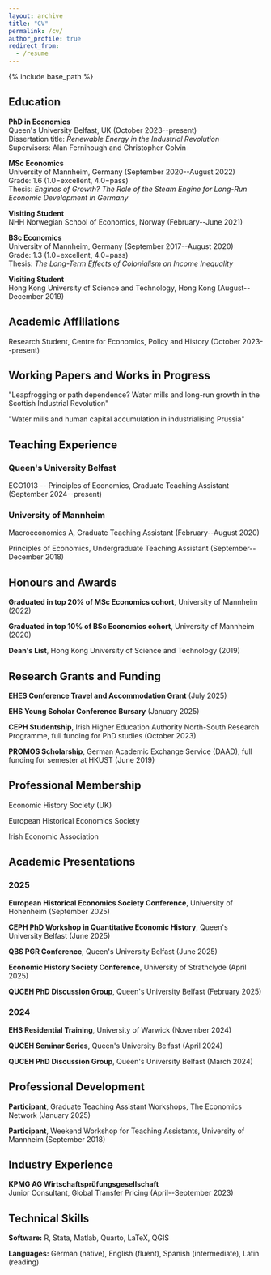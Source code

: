 ```yaml
---
layout: archive
title: "CV"
permalink: /cv/
author_profile: true
redirect_from:
  - /resume
---
```


{% include base_path %}

## Education

**PhD in Economics**  
Queen's University Belfast, UK (October 2023--present)  
Dissertation title: *Renewable Energy in the Industrial Revolution*  
Supervisors: Alan Fernihough and Christopher Colvin

**MSc Economics**  
University of Mannheim, Germany (September 2020--August 2022)  
Grade: 1.6 (1.0=excellent, 4.0=pass)  
Thesis: *Engines of Growth? The Role of the Steam Engine for Long-Run Economic Development in Germany*

**Visiting Student**  
NHH Norwegian School of Economics, Norway (February--June 2021)

**BSc Economics**  
University of Mannheim, Germany (September 2017--August 2020)  
Grade: 1.3 (1.0=excellent, 4.0=pass)  
Thesis: *The Long-Term Effects of Colonialism on Income Inequality*

**Visiting Student**  
Hong Kong University of Science and Technology, Hong Kong (August--December 2019)

## Academic Affiliations

Research Student, Centre for Economics, Policy and History (October 2023--present)

## Working Papers and Works in Progress

"Leapfrogging or path dependence? Water mills and long-run growth in the Scottish Industrial Revolution"

"Water mills and human capital accumulation in industrialising Prussia"

## Teaching Experience

### Queen's University Belfast
ECO1013 -- Principles of Economics, Graduate Teaching Assistant (September 2024--present)

### University of Mannheim
Macroeconomics A, Graduate Teaching Assistant (February--August 2020)

Principles of Economics, Undergraduate Teaching Assistant (September--December 2018)

## Honours and Awards

**Graduated in top 20% of MSc Economics cohort**, University of Mannheim (2022)

**Graduated in top 10% of BSc Economics cohort**, University of Mannheim (2020)

**Dean's List**, Hong Kong University of Science and Technology (2019)

## Research Grants and Funding

**EHES Conference Travel and Accommodation Grant** (July 2025)

**EHS Young Scholar Conference Bursary** (January 2025)

**CEPH Studentship**, Irish Higher Education Authority North-South Research Programme, full funding for PhD studies (October 2023)

**PROMOS Scholarship**, German Academic Exchange Service (DAAD), full funding for semester at HKUST (June 2019)

## Professional Membership

Economic History Society (UK)

European Historical Economics Society

Irish Economic Association

## Academic Presentations

### 2025
**European Historical Economics Society Conference**, University of Hohenheim (September 2025)

**CEPH PhD Workshop in Quantitative Economic History**, Queen's University Belfast (June 2025)

**QBS PGR Conference**, Queen's University Belfast (June 2025)

**Economic History Society Conference**, University of Strathclyde (April 2025)

**QUCEH PhD Discussion Group**, Queen's University Belfast (February 2025)

### 2024
**EHS Residential Training**, University of Warwick (November 2024)

**QUCEH Seminar Series**, Queen's University Belfast (April 2024)

**QUCEH PhD Discussion Group**, Queen's University Belfast (March 2024)

## Professional Development

**Participant**, Graduate Teaching Assistant Workshops, The Economics Network (January 2025)

**Participant**, Weekend Workshop for Teaching Assistants, University of Mannheim (September 2018)

## Industry Experience

**KPMG AG Wirtschaftsprüfungsgesellschaft**  
Junior Consultant, Global Transfer Pricing (April--September 2023)

## Technical Skills

**Software:** R, Stata, Matlab, Quarto, LaTeX, QGIS

**Languages:** German (native), English (fluent), Spanish (intermediate), Latin (reading)
